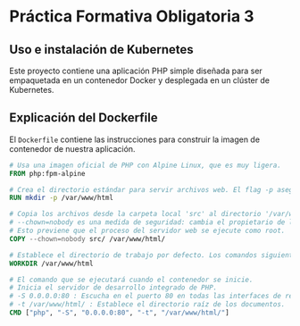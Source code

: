 # Práctica Formativa Obligatoria 3
## Uso e instalación de Kubernetes
Este proyecto contiene una aplicación PHP simple diseñada para ser empaquetada en un contenedor Docker y desplegada en un clúster de Kubernetes.

## Explicación del Dockerfile

El `Dockerfile` contiene las instrucciones para construir la imagen de contenedor de nuestra aplicación.

```dockerfile
# Usa una imagen oficial de PHP con Alpine Linux, que es muy ligera.
FROM php:fpm-alpine

# Crea el directorio estándar para servir archivos web. El flag -p asegura que se creen los directorios padres si no existen.
RUN mkdir -p /var/www/html

# Copia los archivos desde la carpeta local 'src' al directorio '/var/www/html' dentro del contenedor.
# --chown=nobody es una medida de seguridad: cambia el propietario de los archivos a 'nobody', un usuario sin privilegios.
# Esto previene que el proceso del servidor web se ejecute como root.
COPY --chown=nobody src/ /var/www/html/

# Establece el directorio de trabajo por defecto. Los comandos siguientes se ejecutarán desde esta ruta.
WORKDIR /var/www/html

# El comando que se ejecutará cuando el contenedor se inicie.
# Inicia el servidor de desarrollo integrado de PHP.
# -S 0.0.0.0:80 : Escucha en el puerto 80 en todas las interfaces de red del contenedor.
# -t /var/www/html/ : Establece el directorio raíz de los documentos.
CMD ["php", "-S", "0.0.0.0:80", "-t", "/var/www/html/"]
```
